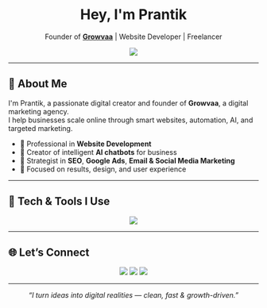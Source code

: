 <h1 align="center">Hey, I'm Prantik</h1>

<p align="center">
  Founder of <a href="https://growvaa.in" target="_blank"><b>Growvaa</b></a> | Website Developer | Freelancer 
</p>

<p align="center">
  <img src="https://readme-typing-svg.herokuapp.com/?lines=Founder+of+Growvaa;Website Developer;AI+Chatbot+Creator;SEO+%7C+Ads+%7C+Marketing+Strategist&center=true&width=500&height=45">
</p>

---

## 🚀 About Me

I'm Prantik, a passionate digital creator and founder of **Growvaa**, a digital marketing agency.  
I help businesses scale online through smart websites, automation, AI, and targeted marketing.

- 💼 Professional in **Website Development**
- 🤖 Creator of intelligent **AI chatbots** for business
- 🚀 Strategist in **SEO**, **Google Ads**, **Email & Social Media Marketing**
- 🎯 Focused on results, design, and user experience

---

## 🧰 Tech & Tools I Use

<div align="center">
  <img src="https://skillicons.dev/icons?i=html,css,js,vite,next.js,react,typescript, tailwind,bootstrap,Shopify, ai,git,github,vercel,netlify,replit" />
</div>

---

## 🌐 Let’s Connect

<p align="center">
  <a href="mailto:prantikpratimmedhi@gmail.com"><img src="https://img.shields.io/badge/Email-prantikpratimmedhi@gmail.com-blue?style=for-the-badge&logo=gmail"></a>
  <a href="https://growvaa.in"><img src="https://img.shields.io/badge/Website-growvaa.com-darkgreen?style=for-the-badge&logo=google-chrome"></a>
  <a href="https://linkedin.com/in/prantikmedhi"><img src="https://img.shields.io/badge/LinkedIn-prantikmedhi-blue?style=for-the-badge&logo=linkedin"></a>
  <a href="https://twitter.com/prantikmedhi0><img src="https://img.shields.io/badge/Twitter-@prantikmedhi0-1DA1F2?style=for-the-badge&logo=twitter"></a>
</p>

---

<p align="center"><i>“I turn ideas into digital realities — clean, fast & growth-driven.”</i></p>

